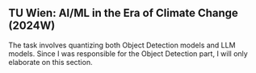 ## TU Wien: AI/ML in the Era of Climate Change (2024W)
The task involves quantizing both Object Detection models and LLM models. 
Since I was responsible for the Object Detection part, I will only elaborate on this section.
